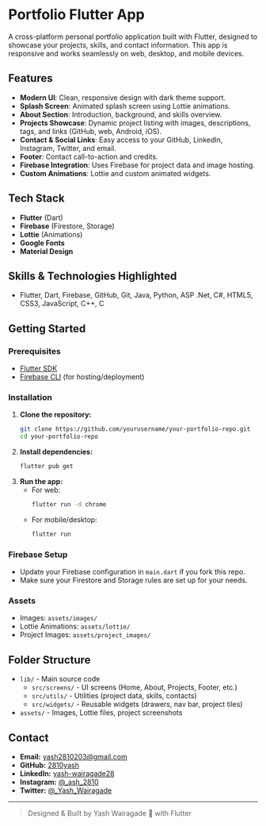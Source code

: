 # Portfolio Flutter App

A cross-platform personal portfolio application built with Flutter, designed to showcase your projects, skills, and contact information. This app is responsive and works seamlessly on web, desktop, and mobile devices.

## Features

- **Modern UI**: Clean, responsive design with dark theme support.
- **Splash Screen**: Animated splash screen using Lottie animations.
- **About Section**: Introduction, background, and skills overview.
- **Projects Showcase**: Dynamic project listing with images, descriptions, tags, and links (GitHub, web, Android, iOS).
- **Contact & Social Links**: Easy access to your GitHub, LinkedIn, Instagram, Twitter, and email.
- **Footer**: Contact call-to-action and credits.
- **Firebase Integration**: Uses Firebase for project data and image hosting.
- **Custom Animations**: Lottie and custom animated widgets.

<!-- ## Screenshots

> Add your screenshots here (e.g. from `assets/images/` or `assets/project_images/`):
>
> ![Main Page](assets/images/main_mobile.png)
> ![Profile](assets/images/profile.jpg)
> ![Project Example](assets/project_images/prj1.png) -->

## Tech Stack

- **Flutter** (Dart)
- **Firebase** (Firestore, Storage)
- **Lottie** (Animations)
- **Google Fonts**
- **Material Design**

## Skills & Technologies Highlighted

- Flutter, Dart, Firebase, GitHub, Git, Java, Python, ASP .Net, C#, HTML5, CSS3, JavaScript, C++, C

## Getting Started

### Prerequisites
- [Flutter SDK](https://flutter.dev/docs/get-started/install)
- [Firebase CLI](https://firebase.google.com/docs/cli) (for hosting/deployment)

### Installation
1. **Clone the repository:**
   ```bash
   git clone https://github.com/yourusername/your-portfolio-repo.git
   cd your-portfolio-repo
   ```
2. **Install dependencies:**
   ```bash
   flutter pub get
   ```
3. **Run the app:**
   - For web:
     ```bash
     flutter run -d chrome
     ```
   - For mobile/desktop:
     ```bash
     flutter run
     ```

### Firebase Setup
- Update your Firebase configuration in `main.dart` if you fork this repo.
- Make sure your Firestore and Storage rules are set up for your needs.

### Assets
- Images: `assets/images/`
- Lottie Animations: `assets/lottie/`
- Project Images: `assets/project_images/`

## Folder Structure

- `lib/` - Main source code
  - `src/screens/` - UI screens (Home, About, Projects, Footer, etc.)
  - `src/utils/` - Utilities (project data, skills, contacts)
  - `src/widgets/` - Reusable widgets (drawers, nav bar, project tiles)
- `assets/` - Images, Lottie files, project screenshots

## Contact

- **Email:** yash2810203@gmail.com
- **GitHub:** [2810yash](https://github.com/2810yash)
- **LinkedIn:** [yash-wairagade28](https://www.linkedin.com/in/yash-wairagade28/)
- **Instagram:** [@_ash_2810](https://www.instagram.com/_ash_2810/)
- **Twitter:** [@_Yash_Wairagade](https://twitter.com/_Yash_Wairagade)

---

> Designed & Built by Yash Wairagade 💙 with Flutter
